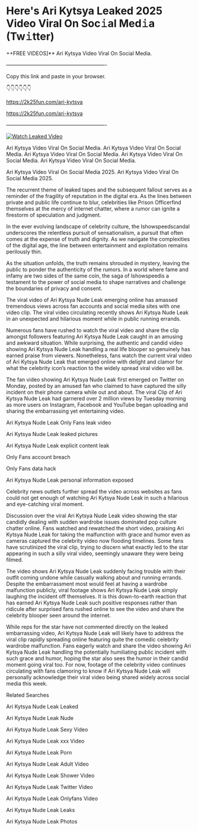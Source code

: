 # Here's Ari Kytsya Leaked 2025 Video Viral On Soc𝚒al Med𝚒a (Tw𝚒tter)

++FREE VIDEOS]** Ari Kytsya Video Viral On Social Media.

———————————————————-

Copy this link and paste in your browser.

👇👇👇👇👇👇

https://2k25fun.com/ari-kytsya

https://2k25fun.com/ari-kytsya

———————————————————-

[![Watch Leaked Video](https://miro.medium.com/v2/resize:fit:828/format:webp/1*cilzJN44JGOrTw9NJCrNHA.gif "Watch Leaked Video")](https://2k25fun.com/ari-kytsya)

Ari Kytsya Video Viral On Social Media. Ari Kytsya Video Viral On Social Media. Ari Kytsya Video Viral On Social Media. Ari Kytsya Video Viral On Social Media. Ari Kytsya Video Viral On Social Media.

Ari Kytsya Video Viral On Social Media 2025. Ari Kytsya Video Viral On Social Media 2025.

The recurrent theme of leaked tapes and the subsequent fallout serves as a reminder of the fragility of reputation in the digital era. As the lines between private and public life continue to blur, celebrities like Prison Officerfind themselves at the mercy of internet chatter, where a rumor can ignite a firestorm of speculation and judgment.

In the ever evolving landscape of celebrity culture, the Ishowspeedscandal underscores the relentless pursuit of sensationalism, a pursuit that often comes at the expense of truth and dignity. As we navigate the complexities of the digital age, the line between entertainment and exploitation remains perilously thin.

As the situation unfolds, the truth remains shrouded in mystery, leaving the public to ponder the authenticity of the rumors. In a world where fame and infamy are two sides of the same coin, the saga of Ishowspeedis a testament to the power of social media to shape narratives and challenge the boundaries of privacy and consent.

The viral video of Ari Kytsya Nude Leak emerging online has amassed tremendous views across fan accounts and social media sites with one video clip. The viral video circulating recently shows Ari Kytsya Nude Leak in an unexpected and hilarious moment while in public running errands.

Numerous fans have rushed to watch the viral video and share the clip amongst followers featuring Ari Kytsya Nude Leak caught in an amusing and awkward situation. While surprising, the authentic and candid video showing Ari Kytsya Nude Leak handling a real life blooper so genuinely has earned praise from viewers. Nonetheless, fans watch the current viral video of Ari Kytsya Nude Leak that emerged online with delight and clamor for what the celebrity icon’s reaction to the widely spread viral video will be.

The fan video showing Ari Kytsya Nude Leak first emerged on Twitter on Monday, posted by an amused fan who claimed to have captured the silly incident on their phone camera while out and about. The viral Clip of Ari Kytsya Nude Leak had garnered over 2 million views by Tuesday morning as more users on Instagram, Facebook and YouTube began uploading and sharing the embarrassing yet entertaining video.

Ari Kytsya Nude Leak Only Fans leak video

Ari Kytsya Nude Leak leaked pictures

Ari Kytsya Nude Leak explicit content leak

Only Fans account breach

Only Fans data hack

Ari Kytsya Nude Leak personal information exposed

Celebrity news outlets further spread the video across websites as fans could not get enough of watching Ari Kytsya Nude Leak in such a hilarious and eye-catching viral moment.

Discussion over the viral Ari Kytsya Nude Leak video showing the star candidly dealing with sudden wardrobe issues dominated pop culture chatter online. Fans watched and rewatched the short video, praising Ari Kytsya Nude Leak for taking the malfunction with grace and humor even as cameras captured the celebrity video now flooding timelines. Some fans have scrutinized the viral clip, trying to discern what exactly led to the star appearing in such a silly viral video, seemingly unaware they were being filmed.

The video shows Ari Kytsya Nude Leak suddenly facing trouble with their outfit coming undone while casually walking about and running errands. Despite the embarrassment most would feel at having a wardrobe malfunction publicly, viral footage shows Ari Kytsya Nude Leak simply laughing the incident off themselves. It is this down-to-earth reaction that has earned Ari Kytsya Nude Leak such positive responses rather than ridicule after surprised fans rushed online to see the video and share the celebrity blooper seen around the internet.

While reps for the star have not commented directly on the leaked embarrassing video, Ari Kytsya Nude Leak will likely have to address the viral clip rapidly spreading online featuring quite the comedic celebrity wardrobe malfunction. Fans eagerly watch and share the video showing Ari Kytsya Nude Leak handling the potentially humiliating public incident with such grace and humor, hoping the star also sees the humor in their candid moment going viral too. For now, footage of the celebrity video continues circulating with fans clamoring to know if Ari Kytsya Nude Leak will personally acknowledge their viral video being shared widely across social media this week.

Related Searches

Ari Kytsya Nude Leak Leaked

Ari Kytsya Nude Leak Nude

Ari Kytsya Nude Leak Sexy Video

Ari Kytsya Nude Leak xxx Video

Ari Kytsya Nude Leak Porn

Ari Kytsya Nude Leak Adult Video

Ari Kytsya Nude Leak Shower Video

Ari Kytsya Nude Leak Twitter Video

Ari Kytsya Nude Leak Onlyfans Video

Ari Kytsya Nude Leak Leaks

Ari Kytsya Nude Leak Photos